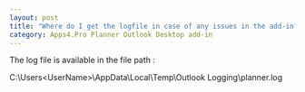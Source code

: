 ```yaml
---
layout: post
title: "Where do I get the logfile in case of any issues in the add-in?"
category: Apps4.Pro Planner Outlook Desktop add-in
---
```

The log file is available in the file path : 

C:\Users\<UserName>\AppData\Local\Temp\Outlook Logging\planner.log 

 
